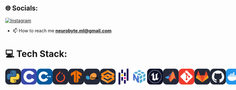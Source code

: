 
## 🌐 Socials:
[![Instagram](https://img.shields.io/badge/Instagram-%23E4405F.svg?logo=Instagram&logoColor=white)](https://instagram.com/midhun.g.raj) 

- 📫 How to reach me **neurobyte.ml@gmail.com**

# 💻 Tech Stack:
<div style="display: flex; justify-content: space-around; align-items: center;">

   <img src="https://raw.githubusercontent.com/MIDHUNGRAJ/icons/main/icons/Python-Dark.svg" alt="Python" width="50" height="50">

   <img src="https://raw.githubusercontent.com/MIDHUNGRAJ/icons/main/icons/C.svg" alt="C" width="50" height="50">

   <img src="https://raw.githubusercontent.com/MIDHUNGRAJ/icons/main/icons/CPP.svg" alt="CPP" width="50" height="50">
   
   <img src="https://raw.githubusercontent.com/MIDHUNGRAJ/icons/main/icons/PyTorch-Dark.svg" alt="Pytorch" width="50" height="50">

   <img src="https://raw.githubusercontent.com/MIDHUNGRAJ/icons/main/icons/TensorFlow-Dark.svg" alt="TensorFlow" width="50" height="50">
   
   <img src="https://raw.githubusercontent.com/MIDHUNGRAJ/icons/main/icons/ScikitLearn-Dark.svg" alt="SkLearn" width="50" height="50">
   
   <img src="https://github.com/MIDHUNGRAJ/icons/blob/main/icons/gradio.png" alt="Gradio" width="50" height="50">

   <img src="https://raw.githubusercontent.com/devicons/devicon/2ae2a900d2f041da66e950e4d48052658d850630/icons/pandas/pandas-original.svg" alt="Pandas" width="50" height="50">

   <img src="https://raw.githubusercontent.com/MIDHUNGRAJ/icons/226ad437037dd311aa8452066409afe274dbbc72/icons/logo.svg" alt="Numpy" width="50" height="50">

   <img src="https://raw.githubusercontent.com/MIDHUNGRAJ/icons/main/icons/UnrealEngine.svg" alt="Unreal Engine" width="50" height="50">

   <img src="https://raw.githubusercontent.com/MIDHUNGRAJ/icons/main/icons/Matlab-Dark.svg" alt="Matlab" width="50" height="50">

   <img src="https://raw.githubusercontent.com/MIDHUNGRAJ/icons/main/icons/Git.svg" alt="GIt" width="50" height="50">

   <img src="https://raw.githubusercontent.com/MIDHUNGRAJ/icons/main/icons/GitLab-Dark.svg" alt="GItLab" width="50" height="50">

   <img src="https://raw.githubusercontent.com/MIDHUNGRAJ/icons/main/icons/Github-Dark.svg" alt="Github" width="50" height="50">

   <img src="https://raw.githubusercontent.com/MIDHUNGRAJ/icons/main/icons/Docker.svg" alt="Docker" width="50" height="50">

   <img src="https://raw.githubusercontent.com/MIDHUNGRAJ/icons/main/icons/Kubernetes.svg" alt="Kubernetes" width="50" height="50">

   <img src="https://raw.githubusercontent.com/MIDHUNGRAJ/icons/main/icons/VSCode-Dark.svg" alt="VSCode" width="50" height="50">

   <img src="https://raw.githubusercontent.com/MIDHUNGRAJ/icons/main/icons/VisualStudio-Dark.svg" alt="VisualStudio" width="50" height="50">
   
   <img src="https://raw.githubusercontent.com/MIDHUNGRAJ/icons/main/icons/Bash-Dark.svg" alt="Bash" width="50" height="50">

   <img src="https://raw.githubusercontent.com/MIDHUNGRAJ/icons/main/icons/Linux-Dark.svg" alt="Linux" width="50" height="50">

   <img src="https://raw.githubusercontent.com/MIDHUNGRAJ/icons/main/icons/Arduino.svg" alt="Arduino" width="50" height="50">

   <img src="https://raw.githubusercontent.com/MIDHUNGRAJ/icons/main/icons/RaspberryPi-Dark.svg" alt="RaspberryPi" width="50" height="50">
   
   <img src="https://raw.githubusercontent.com/MIDHUNGRAJ/icons/main/icons/Anaconda-Dark.svg" alt="Anaconda" width="50" height="50">

   <img src="https://raw.githubusercontent.com/MIDHUNGRAJ/icons/main/icons/AWS-Dark.svg" alt="AWS" width="50" height="50">

   <img src="https://raw.githubusercontent.com/MIDHUNGRAJ/icons/main/icons/Cloudflare-Dark.svg" alt="Cloudflare" width="50" height="50">

</div>


